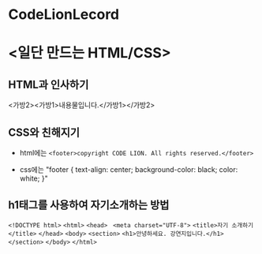 ﻿# CodeLionLecord
# <일단 만드는 HTML/CSS>

## HTML과 인사하기
 <가방2><가방1>내용물입니다.</가방1></가방2>
 
## CSS와 친해지기 
* html에는
``` <footer>copyright CODE LION. All rights reserved.</footer> ```

* css에는 
"footer {
    text-align: center;
    background-color: black;
    color: white;
}"

## h1태그를 사용하여 자기소개하는 방법
```<!DOCTYPE html>```
```<html>```
```<head>```
   ``` <meta charset="UTF-8">```
    ```<title>자기 소개하기</title>```
```</head>```
```<body>```
    ```<section>```
       ``` <h1>안녕하세요. 강연지입니다.</h1> ```
    ```</section>```
```</body>```
```</html>```
